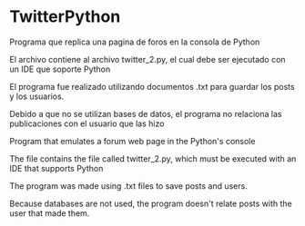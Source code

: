# TwitterPython
Programa que replica una pagina de foros en la consola de Python

El archivo contiene al archivo twitter_2.py, el cual debe ser ejecutado con un IDE que soporte Python

El programa fue realizado utilizando documentos .txt para guardar los posts y los usuarios.

Debido a que no se utilizan bases de datos, el programa no relaciona las publicaciones con el usuario que las hizo

Program that emulates a forum web page in the Python's console

The file contains the  file called twitter_2.py, which must be executed with an IDE that supports Python

The program was made using .txt files to save posts and users.

Because databases are not used, the program doesn't relate posts with the user that made them.
